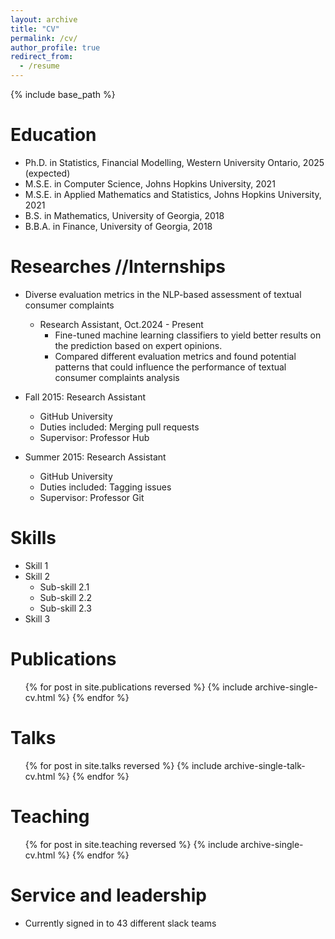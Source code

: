```yaml
---
layout: archive
title: "CV"
permalink: /cv/
author_profile: true
redirect_from:
  - /resume
---
```


{% include base_path %}

Education
======
* Ph.D. in Statistics, Financial Modelling,  Western University Ontario, 2025 (expected)
* M.S.E. in Computer Science, Johns Hopkins University, 2021
* M.S.E. in Applied Mathematics and Statistics, Johns Hopkins University, 2021
* B.S. in Mathematics, University of Georgia, 2018
* B.B.A. in Finance, University of Georgia, 2018

Researches //Internships
======
* Diverse evaluation metrics in the NLP-based assessment of textual consumer complaints
  * Research Assistant, Oct.2024 - Present
    * Fine-tuned machine learning classifiers to yield better results on the prediction based on expert opinions.
    * Compared different evaluation metrics and found potential patterns that could influence the performance of textual consumer complaints analysis

* Fall 2015: Research Assistant
  * GitHub University
  * Duties included: Merging pull requests
  * Supervisor: Professor Hub

* Summer 2015: Research Assistant
  * GitHub University
  * Duties included: Tagging issues
  * Supervisor: Professor Git
  
Skills
======
* Skill 1
* Skill 2
  * Sub-skill 2.1
  * Sub-skill 2.2
  * Sub-skill 2.3
* Skill 3

Publications
======
  <ul>{% for post in site.publications reversed %}
    {% include archive-single-cv.html %}
  {% endfor %}</ul>
  
Talks
======
  <ul>{% for post in site.talks reversed %}
    {% include archive-single-talk-cv.html  %}
  {% endfor %}</ul>
  
Teaching
======
  <ul>{% for post in site.teaching reversed %}
    {% include archive-single-cv.html %}
  {% endfor %}</ul>
  
Service and leadership
======
* Currently signed in to 43 different slack teams
